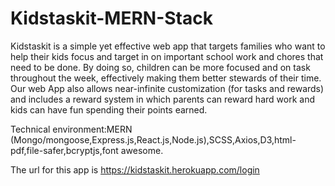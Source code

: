 # Kidstaskit-MERN-Stack
Kidstaskit is a simple yet effective web app that targets families who want to help their kids focus and target in on important school work and chores that need to be done. By doing so, children can be more focused and on task throughout the week, effectively making them better stewards of their time. Our web App also allows near-infinite customization (for tasks and rewards) and includes a reward system in which parents can reward hard work and kids can have fun spending their points earned.
 
Technical environment:MERN (Mongo/mongoose,Express.js,React.js,Node.js),SCSS,Axios,D3,html-pdf,file-safer,bcryptjs,font awesome.
 
The url for this app is https://kidstaskit.herokuapp.com/login
